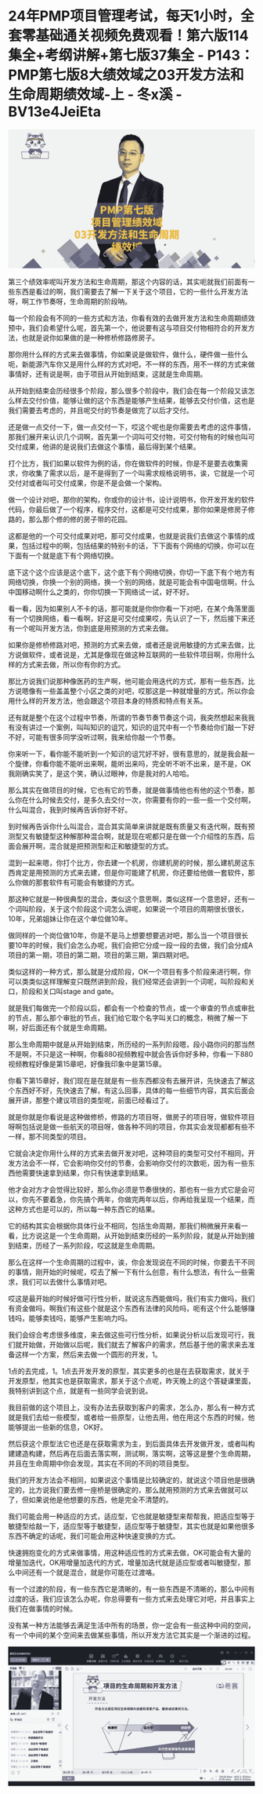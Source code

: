 # 24年PMP项目管理考试，每天1小时，全套零基础通关视频免费观看！第六版114集全+考纲讲解+第七版37集全 - P143：PMP第七版8大绩效域之03开发方法和生命周期绩效域-上 - 冬x溪 - BV13e4JeiEta

![](img/099fc325e3de377d666414713de43c01_0.png)

第三个绩效率呢叫开发方法和生命周期，那这个内容的话，其实呃就我们前面有一些东西是看过的啊，我们需要去了解一下关于这个项目，它的一些什么开发方法呀，啊工作节奏呀，生命周期的阶段呐。

每一个阶段会有不同的一些方式和方法，你看有效的去做开发方法和生命周期绩效预中，我们会希望什么呢，首先第一个，他说要有这与项目交付物相符合的开发方法，也就是说你如果做的是一种修桥修路修房子。

那你用什么样的方式来去做事情，你如果说是做软件，做什么，硬件做一些什么呃，新能源汽车你又是用什么样的方式对吧，不一样的东西，用不一样的方式来做事情好，还有说是啊，由于项目从开始到结束，这就是生命周期。

从开始到结束会历经很多个阶段，那么很多个阶段中，我们会在每一个阶段又该怎么样去交付价值，能够让做的这个东西是能够产生结果，能够去交付价值，这也是我们需要去考虑的，并且呢交付的节奏是做完了以后才交付。

还是做一点交付一下，做一点交付一下，哎这个呢也是你需要去考虑的这件事情，那我们展开来认识几个词啊，首先第一个词叫可交付物，可交付物有的时候也叫可交付成果，他讲的是说我们去做这个事情，最后得到某个结果。

打个比方，我们如果以软件为例的话，你在做软件的时候，你是不是要去收集需求，你收集了需求以后，是不是得到了一个叫需求规格说明书，诶，它就是一个可交付对或者叫可交付成果，你是不是会做一个架构。

做一个设计对吧，那你的架构，你或你的设计书，设计说明书，你开发开发的软件代码，你最后做了一个程序，程序交付，这都是可交付成果，那你如果是修房子修路的，那么那个修的修的房子带的花园。

这都是他的一个可交付成果对吧，那可交付成果，也就是说我们去做这个事情的成果，包括过程中的啊，包括结果的特别卡的话，下下面有个网络的切换，你可以在下面有一个就是底下有个网络切换。

底下这个这个应该是这个底下，这个底下有个网络切换，你切一下底下有个地方有网络切换，你换一个别的网络，换一个别的网络，就是可能会有中国电信啊，什么中国移动啊什么之类的，你你切换一下网络试一试，好不好。

看一看，因为如果别人不卡的话，那可能就是你你你看一下对吧，在某个角落里面有一个切换网络，看一看啊，好这是可交付成果哎，先认识了一下，然后接下来还有一个呢叫开发方法，你到底是用预测的方式来去做。

如果你是修桥修路对吧，预测的方式来去做，或者还是说用敏捷的方式来去做，比方说做软件，或者说是，尤其是像现在做这种互联网的一些软件项目啊，你用什么样的方式来去做，所以你有你的方式。

那比方说我们说那种像医药的生产啊，他可能会用迭代的方式，那有一些东西，比方说嗯像有一些盖盖整个小区之类的对吧，哎那这是一种就增量的方式，所以你会用什么样的开发方法，他会跟这个项目本身的特质和特点有关系。

还有就是整个在这个过程中节奏，所谓的节奏节奏节奏这个词，我突然想起来我我有没有讲过一个案例，叫叫知识的诅咒，知识的诅咒中有一个节奏给你们敲一下好不好，可能有很多同学没听过啊，我来给你敲一个节奏。

你来听一下，看你能不能听到一个知识的诅咒好不好，很有意思的，就是我会敲一个旋律，你看你能不能听出来啊，能听出来吗，完全听不听不出来，是不是，OK我刚确实笑了，是这个笑，确认过眼神，你是我对的人哈哈。

那么其实在做项目的时候，它也有它的节奏，就是做事情他也有他的这个节奏，那么你在什么时候去交付，是多久去交付一次，你需要有你的一些一些一个交付啊，什么叫混合，我到时候再告诉你好不好。

到时候再告诉你什么叫混合，混合其实简单来讲就是既有质量又有迭代啊，既有预测型又有敏捷型这种解那种混合啊，就是现在呢都只是在做一个介绍性的东西，后面会展开啊，混合就是把预测型和正和敏捷型的方式。

混到一起来嗯，你打个比方，你去建一个机房，你建机房的时候，那么建机房这东西肯定是用预测的方式来去建，但是你可能建了机房，你还要给他做一套软件，那么你做的那套软件有可能会有敏捷的方式。

那这种它就是一种很典型的混合，类似这个意思啊，类似这样一个意思好，还有一个词叫阶段，关于这个阶段这个词怎么讲呢，如果说一个项目的周期很长很长，10年，兄弟姐妹让你在这个单位做10年。

做同样的一个岗位做10年，你是不是马上想要想要逃对吧，那么当一个项目很长要10年的时候，我们会怎么办呢，我们会把它分成一段一段的去做，我们会分成A项目的第一期，项目的第二期，项目的第三期，第四期对吧。

类似这样的一种方式，那么就是分成阶段，OK一个项目有多个阶段来进行啊，你可以类类似这样理解变只既然讲到阶段，我们经常还会讲到一个词呢，叫阶段和关口，阶段和关口叫stage and gate。

就是我们每做完一个阶段以后，都会有一个检查的节点，或一个审查的节点或审批的节点，那么那个审批的节点，我们给它取个名字叫关口的概念，稍微了解一下啊，好后面还有个就是生命周期。

那么生命周期中就是从开始到结束，所历经的一系列阶段嗯，段小路你问的那当然不是啊，不只是这一种啊，你看880视频教程中就会告诉你好多种，你看一下880视频教程好像是第15章吧，好像我印象中是第15章。

你看下第15章好，我们现在是在就是有一些东西都没有去展开讲，先快速去了解这个东西好不好，先快速去了解，有这么回事，具体的每一些细节内容，其实后面会展开讲，那整个建议项目的类型呢，前面已经看过了。

就是你就是你看说是这种做修桥，修路的方项目呀，做房子的项目呀，做软件项目呀啊包括说是做一些航天的项目呀，做各种不同的项目，你其实会发现都都有些不一样，那不同类型的项目。

它就会决定你用什么样的方式来去做开发对吧，这种项目的类型可交付不相同，开发方法会不一样，它会影响你交付的节奏，会影响你交付的次数呃，因为有一些东西他需要快速拿到结果，你只有快速拿到结果。

他才会对方才会觉得比较好，那么你必须是节奏很快的，那也有一些方式它是会可以，你先不要着急，你先搞个两年，你做完两年以后，你再给我呈现一个结果，而这种方式也是可以的，所以每一种东西它的结果。

它的结构其实会根据你具体行业不相同，包括生命周期，那我们稍微展开来看一看，比方说这是一个生命周期，从开始到结束历经的一系列阶段，就是从开始到接到结束，历经了一系列阶段，哎这就是生命周期。

那么在这样一个生命周期的过程中，诶，你会发现说在不同的时候，你要去干不同的事情，刚开始的时候呢，哎去了解一下有什么创意，有什么想法，有什么一些需求，我们可以去做什么事情对吧。

哎这是最开始的时候好做可行性分析，就说这东西能做吗，我们有实力做吗，我们有资金做吗，啊我们有这些个就是这个东西有法律的风险吗，呃有这个什么能够赚钱吗，能够卖钱吗，能够产生影响力吗。

我们会综合考虑很多维度，来去做这些可行性分析，如果说分析以后发现可行，我们就开始做，开始做以后呢，我们就去了解客户的需求，然后基于他的需求来去准备这样一个方案，然后来去做一个圆形的开发，1。

1点的去完成，1。1点去开发开发的原型，其实更多的也是在去获取需求，就关于开发原型，他其实也是获取需求，那关于这个点呢，昨天晚上的这个答疑课里面，我特别讲到这个点，就是有一些同学会说到说。

我目前做的这个项目上，没有办法去获取到客户的需求，怎么办，那么有一种方式就是我们去给一些模型，或者给一些原型，让他去用，他在用这个东西的时候，他能够提出一些新的信息，OK好。

然后获这个原型法它也还是在获取需求为主，到后面具体去开发做开发，或者叫构建建造构建，然后再在后面去落实啊，测试啊，落实啊，这等这是整个生命周期，并且在生命周期中你会发现，其实在不同的不同的项目类型。

我们的开发方法会不相同，如果说这个事情是比较确定的，就说这个项目他是很确定的，比方说我们要去修一座桥是很确定的，那么就用预测的方式来去做就可以了，但如果说他是他想要的东西，他是完全不清楚的。

我们可能会用一种适应的方式，适应型，它也就是敏捷型来帮帮我，把适应型等于敏捷型给敲一下，适应型等于敏捷型，适应型等于敏捷型，其实也就是如果他很多东西不确定的话呢，我们可能会用这种快速变换的方式。

快速拥抱变化的方式来做事情，用这种适应性的方式来去做，OK可能会有大量的增量加迭代，OK用增量加迭代的方式，增量加迭代就是适应型或者叫敏捷型，那么中间还有一个就是混合，就是你可能在过渡咯。

有一个过渡的阶段，有一些东西它是清晰的，有一些东西是不清晰的，那么中间有过度的话，我们应该怎么办呢，你总得要有一些方式来去处理它对吧，并且事实上我们在做事情的时候。

没有某一种方法能够去满足生活中所有的场景，你一定会有一些这种中间的空间，有一个中间的某个空间来去做某些事情，所以开发方法它其实是一个渐进的过程。



![](img/099fc325e3de377d666414713de43c01_2.png)